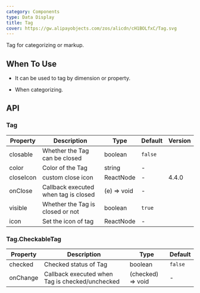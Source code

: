 ```yaml
---
category: Components
type: Data Display
title: Tag
cover: https://gw.alipayobjects.com/zos/alicdn/cH1BOLfxC/Tag.svg
---
```


Tag for categorizing or markup.

## When To Use

- It can be used to tag by dimension or property.

- When categorizing.

## API

### Tag

| Property  | Description                          | Type        | Default | Version |
| --------- | ------------------------------------ | ----------- | ------- | ------- |
| closable  | Whether the Tag can be closed        | boolean     | `false` |         |
| color     | Color of the Tag                     | string      | -       |         |
| closeIcon | custom close icon                    | ReactNode   | -       | 4.4.0   |
| onClose   | Callback executed when tag is closed | (e) => void | -       |         |
| visible   | Whether the Tag is closed or not     | boolean     | `true`  |         |
| icon      | Set the icon of tag                  | ReactNode   | -       |         |

### Tag.CheckableTag

| Property | Description                                     | Type              | Default |
| -------- | ----------------------------------------------- | ----------------- | ------- |
| checked  | Checked status of Tag                           | boolean           | `false` |
| onChange | Callback executed when Tag is checked/unchecked | (checked) => void | -       |
